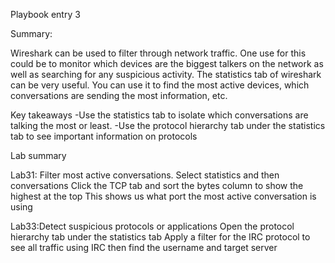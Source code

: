 Playbook entry 3

Summary:

Wireshark can be used to filter through network traffic. One use for this could be to monitor which devices are the biggest talkers on the network as well as searching for any suspicious activity.  The statistics tab of wireshark can be very useful. You can use it to find the most active devices, which conversations are sending the most information, etc.

Key takeaways
-Use the statistics tab to isolate which conversations are talking the most or least.
-Use the protocol hierarchy tab under the statistics tab to see important information on protocols

Lab summary

Lab31: Filter most active conversations.
Select statistics and then conversations
Click the TCP tab and sort the bytes column to show the highest at the top
This shows us what port the most active conversation is using 

Lab33:Detect suspicious protocols or applications
Open the protocol hierarchy tab under the statistics tab
Apply a filter for the IRC protocol to see all traffic using IRC then find the username and target server


